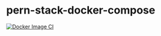 # pern-stack-docker-compose

[![Docker Image CI](https://github.com/DouglasVDM/pern-stack-docker-compose/actions/workflows/docker-image-build-and-push-to-dockerhub.yml/badge.svg)](https://github.com/DouglasVDM/pern-stack-docker-compose/actions/workflows/docker-image-build-and-push-to-dockerhub.yml)
